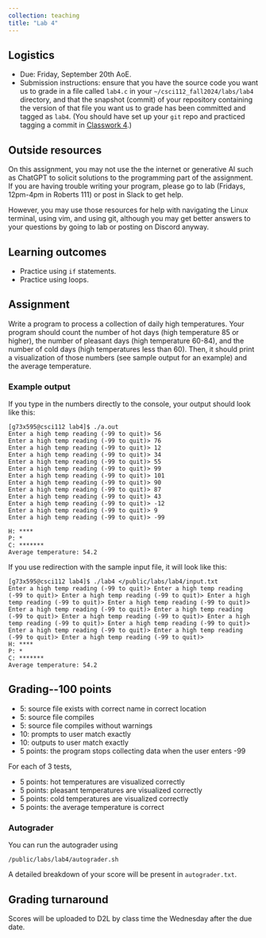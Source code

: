 ```yaml
---
collection: teaching
title: "Lab 4"
---
```


## Logistics
* Due: Friday, September 20th AoE.
* Submission instructions: ensure that you have the source code you want us to
	grade in a file called `lab4.c` in your `~/csci112_fall2024/labs/lab4`
	directory, and that the snapshot (commit) of your repository containing the version of that file you want us to grade has been committed and
	tagged as `lab4`. (You should have set up your `git` repo and practiced tagging a commit in [Classwork 4](https://fangtian-zhong.github.io/teaching/csci112-fall-2024/classwork/classwork4).)

## Outside resources

On this assignment, you may not use the the internet or generative AI such as
ChatGPT to solicit solutions to the programming part of the assignment. If you
are having trouble writing your program, please go to lab (Fridays, 12pm-4pm in
Roberts 111) or post in Slack to
get help.

However, you may use those resources for help with navigating the Linux
terminal, using vim, and using git, although you may get better answers to your
questions by going to lab or posting on Discord anyway.

## Learning outcomes
* Practice using `if` statements.
* Practice using loops.

## Assignment

Write a program to process a collection of daily high temperatures. Your
program should count  the number of hot days (high temperature 85 or
higher), the number of pleasant days (high temperature 60-84), and the number
of cold days (high temperatures less than 60). Then, it should print a
visualization of those numbers (see sample output for an example) and the
average temperature.

### Example output
If you type in the numbers directly to the console, your output should look
like this:
```
[g73x595@csci112 lab4]$ ./a.out
Enter a high temp reading (-99 to quit)> 56
Enter a high temp reading (-99 to quit)> 76
Enter a high temp reading (-99 to quit)> 12
Enter a high temp reading (-99 to quit)> 34
Enter a high temp reading (-99 to quit)> 55
Enter a high temp reading (-99 to quit)> 99
Enter a high temp reading (-99 to quit)> 101
Enter a high temp reading (-99 to quit)> 90
Enter a high temp reading (-99 to quit)> 87
Enter a high temp reading (-99 to quit)> 43
Enter a high temp reading (-99 to quit)> -12
Enter a high temp reading (-99 to quit)> 9
Enter a high temp reading (-99 to quit)> -99

H: ****
P: *
C: *******
Average temperature: 54.2
```
If you use redirection with the sample input file, it will look like this:
```
[g73x595@csci112 lab4]$ ./lab4 </public/labs/lab4/input.txt
Enter a high temp reading (-99 to quit)> Enter a high temp reading (-99 to quit)> Enter a high temp reading (-99 to quit)> Enter a high temp reading (-99 to quit)> Enter a high temp reading (-99 to quit)> Enter a high temp reading (-99 to quit)> Enter a high temp reading (-99 to quit)> Enter a high temp reading (-99 to quit)> Enter a high temp reading (-99 to quit)> Enter a high temp reading (-99 to quit)> Enter a high temp reading (-99 to quit)> Enter a high temp reading (-99 to quit)> Enter a high temp reading (-99 to quit)>
H: ****
P: *
C: *******
Average temperature: 54.2
```

## Grading--100 points

* 5: source file exists with correct name in correct location
* 5: source file compiles
* 5: source file compiles without warnings
* 10: prompts to user match exactly
* 10: outputs to user match exactly
* 5 points: the program stops collecting data when the user enters -99

For each of 3 tests,

* 5 points: hot temperatures are visualized correctly
* 5 points: pleasant temperatures are visualized correctly
* 5 points: cold temperatures are visualized correctly
* 5 points: the average temperature is correct

### Autograder

You can run the autograder using

```
/public/labs/lab4/autograder.sh
```

A detailed breakdown of your score will be present in `autograder.txt`.

## Grading turnaround
Scores will be uploaded to D2L by class time the Wednesday after the due date.
